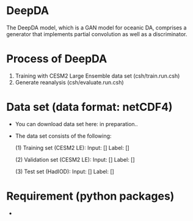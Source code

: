 # DeepDA

The DeepDA model, which is a GAN model for oceanic DA, comprises a generator that implements partial convolution as well as a discriminator.

# Process of DeepDA

  1. Training with CESM2 Large Ensemble data set (csh/train.run.csh)
  2. Generate reanalysis (csh/evaluate.run.csh)

# Data set (data format: netCDF4)

  - You can download data set here: in preparation..
  
  - The data set consists of the following:
  
    (1) Training set (CESM2 LE):
        Input: []
        Label: []
        
    (2) Validation set (CESM2 LE):
        Input: []
        Label: []
        
    (3) Test set (HadIOD):
        Input: []
        Label: []

# Requirement (python packages)

  -
